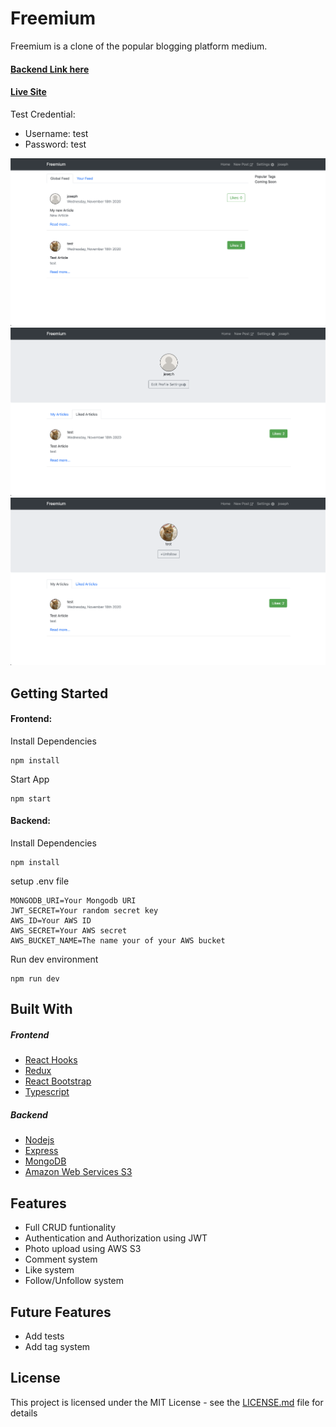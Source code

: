 # Freemium

Freemium is a clone of the popular blogging platform medium.

#### [Backend Link here](https://github.com/jolouie7/free_medium-mern)

#### [Live Site](https://free-medium-reactjs.vercel.app/)
Test Credential:
- Username: test
- Password: test

![Global Feed](public/images/global-feed.png)
![Current User Profile](public/images/my-profile.png)
![Other User Profile](public/images/other-user-profile.png)

## Getting Started

#### Frontend:
Install Dependencies
```
npm install
```
Start App
```
npm start
```

#### Backend:
Install Dependencies
```
npm install
```
setup .env file
```
MONGODB_URI=Your Mongodb URI
JWT_SECRET=Your random secret key
AWS_ID=Your AWS ID
AWS_SECRET=Your AWS secret
AWS_BUCKET_NAME=The name your of your AWS bucket
```
Run dev environment
```
npm run dev
```

## Built With
##### Frontend
* [React Hooks](https://reactjs.org/)
* [Redux](https://redux.js.org/)
* [React Bootstrap](https://react-bootstrap.github.io/)
* [Typescript](https://www.typescriptlang.org/)

##### Backend
* [Nodejs](https://nodejs.org/en/)
* [Express](https://www.express.com/)
* [MongoDB](https://www.mongodb.com/)
* [Amazon Web Services S3](https://aws.amazon.com/s3/)

## Features
* Full CRUD funtionality
* Authentication and Authorization using JWT
* Photo upload using AWS S3
* Comment system
* Like system
* Follow/Unfollow system

## Future Features
* Add tests
* Add tag system

## License

This project is licensed under the MIT License - see the [LICENSE.md](LICENSE.md) file for details